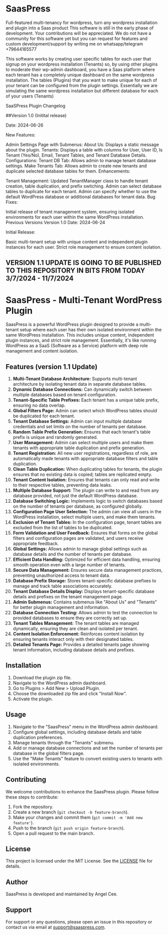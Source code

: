# SaasPress
Full-featured multi-tenancy for wordpress, turn any wordpress installation and plugin into a Saas product
This software is still in the early phase of development. Your contributions will be appreciated.
We do not have a community for this software yet but you can request for features and custom development/support by writing me on whatsapp/telegram +79644165577

This software works by creating user specific tables for each user that signup on your wordpress installation (Tenants) so, by using other plugins to moderate their wp-admin dashboard,
you have a Saas platform where each tenant has a completely unique dashboard on the same wordpress installation.
The tables (Plugins) that you want to make unique for each of your tenant can be configured from the plugin settings.
Essentially we are simulating the same wordpress installation but different database for each of your users (Tenants)


SaaSPress Plugin Changelog

##Version 1.0 (Initital release)

Date: 2024-06-26


New Features:

Admin Settings Page with Submenus:
About Us: Displays a static message about the plugin.
Tenants: Displays a table with columns for User, User ID, Is Tenant (Yes/No), Email, Tenant Tables, and Tenant Database Details.
Configurations:
Tenant DB Tab: Allows admin to manage tenant database settings.
Make Tenants Tab: Allows admin to create new tenants and duplicate selected database tables for them.
Enhancements:

Tenant Management:
Updated TenantManager class to handle tenant creation, table duplication, and prefix switching.
Admin can select database tables to duplicate for each tenant.
Admin can specify whether to use the default WordPress database or additional databases for tenant data.
Bug Fixes:

Initial release of tenant management system, ensuring isolated environments for each user within the same WordPress installation.
Previous Versions
Version 1.0
Date: 2024-06-24

Initial Release:

Basic multi-tenant setup with unique content and independent plugin instances for each user.
Strict role management to ensure content isolation.

## VERSION 1.1 UPDATE IS GOING TO BE PUBLISHED TO THIS REPOSITORY IN BITS FROM TODAY 3/7/2024 - 11/7/2024

# SaasPress - Multi-Tenant WordPress Plugin

SaasPress is a powerful WordPress plugin designed to provide a multi-tenant setup where each user has their own isolated environment within the same WordPress installation. This includes unique content, independent plugin instances, and strict role management. Essentially, it's like running WordPress as a SaaS (Software as a Service) platform with deep role management and content isolation.

## Features (version 1.1 Update)

1. **Multi-Tenant Database Architecture:** Supports multi-tenant architecture by isolating tenant data in separate database tables.
2. **Dynamic Database Connections:** Can dynamically switch between multiple databases based on tenant configuration.
3. **Tenant-Specific Table Prefixes:** Each tenant has a unique table prefix, ensuring no data overlap.
4. **Global Filters Page:** Admin can select which WordPress tables should be duplicated for each tenant.
5. **Tenant Database Settings:** Admin can input multiple database credentials and set limits on the number of tenants per database.
6. **Random Table Prefix Generation:** Ensures that each tenant's table prefix is unique and randomly generated.
7. **User Management:** Admin can select multiple users and make them tenants with appropriate table duplication and prefix generation.
8. **Tenant Registration:** All new user registrations, regardless of role, are automatically made tenants with appropriate database filters and table duplication.
9. **Clean Table Duplication:** When duplicating tables for tenants, the plugin ensures that no existing data is copied; tables are replicated empty.
10. **Tenant Content Isolation:** Ensures that tenants can only read and write to their respective tables, preventing data leaks.
11. **Multiple Database Support:** The plugin can write to and read from any database provided, not just the default WordPress database.
12. **Database Switching Logic:** Implements logic to switch databases based on the number of tenants per database, as configured globally.
13. **Configuration Page User Selection:** The admin can view all users in the WordPress installation, select multiple users, and make them tenants.
14. **Exclusion of Tenant Tables:** In the configuration page, tenant tables are excluded from the list of tables to be duplicated.
15. **Form Validation and User Feedback:** Ensures that forms on the global filters and configuration pages are validated, and users receive appropriate feedback.
16. **Global Settings:** Allows admin to manage global settings such as database details and the number of tenants per database.
17. **Efficient Data Handling:** Optimized for efficient data handling, ensuring smooth operation even with a large number of tenants.
18. **Secure Data Management:** Ensures secure data management practices, preventing unauthorized access to tenant data.
19. **Database Prefix Storage:** Stores tenant-specific database prefixes to manage and track table associations accurately.
20. **Tenant Database Details Display:** Displays tenant-specific database details and prefixes on the tenant management page.
21. **Admin Submenus:** Contains submenus like "About Us" and "Tenants" for better plugin management and information.
22. **Database Connection Testing:** Allows admin to test the connection to provided databases to ensure they are correctly set up.
23. **Tenant Tables Management:** The tenant tables are managed dynamically, ensuring they are clean and isolated per tenant.
24. **Content Isolation Enforcement:** Reinforces content isolation by ensuring tenants interact only with their designated tables.
25. **Detailed Tenants Page:** Provides a detailed tenants page showing tenant information, including database details and prefixes.

## Installation

1. Download the plugin zip file.
2. Navigate to the WordPress admin dashboard.
3. Go to Plugins > Add New > Upload Plugin.
4. Choose the downloaded zip file and click "Install Now".
5. Activate the plugin.

## Usage

1. Navigate to the "SaasPress" menu in the WordPress admin dashboard.
2. Configure global settings, including database details and table duplication preferences.
3. Manage tenants through the "Tenants" submenu.
4. Add or manage database connections and set the number of tenants per database in the global filters page.
5. Use the "Make Tenants" feature to convert existing users to tenants with isolated environments.

## Contributing

We welcome contributions to enhance the SaasPress plugin. Please follow these steps to contribute:

1. Fork the repository.
2. Create a new branch (`git checkout -b feature-branch`).
3. Make your changes and commit them (`git commit -m 'Add new feature'`).
4. Push to the branch (`git push origin feature-branch`).
5. Open a pull request to the main branch.

## License

This project is licensed under the MIT License. See the [LICENSE](LICENSE) file for details.

## Author

SaasPress is developed and maintained by Angel Cee.

## Support

For support or any questions, please open an issue in this repository or contact us via email at support@saaspress.com.

